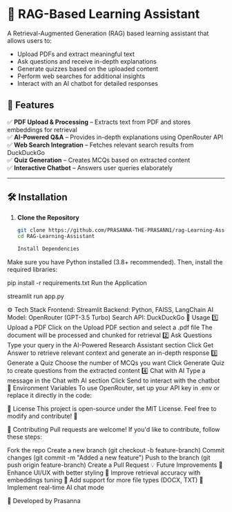 # 📖 RAG-Based Learning Assistant  

A Retrieval-Augmented Generation (RAG) based learning assistant that allows users to:  
- Upload PDFs and extract meaningful text  
- Ask questions and receive in-depth explanations  
- Generate quizzes based on the uploaded content  
- Perform web searches for additional insights  
- Interact with an AI chatbot for detailed responses  

## 🚀 Features  
✅ **PDF Upload & Processing** – Extracts text from PDF and stores embeddings for retrieval  
✅ **AI-Powered Q&A** – Provides in-depth explanations using OpenRouter API  
✅ **Web Search Integration** – Fetches relevant search results from DuckDuckGo  
✅ **Quiz Generation** – Creates MCQs based on extracted content  
✅ **Interactive Chatbot** – Answers user queries elaborately  

---

## 🛠 Installation  

1. **Clone the Repository**  
   ```bash
   git clone https://github.com/PRASANNA-THE-PRASANN1/rag-Learning-Assistant.git
   cd RAG-Learning-Assistant

   Install Dependencies
Make sure you have Python installed (3.8+ recommended). Then, install the required libraries:


pip install -r requirements.txt
Run the Application


streamlit run app.py

⚙️ Tech Stack
Frontend: Streamlit
Backend: Python, FAISS, LangChain
AI Model: OpenRouter (GPT-3.5 Turbo)
Search API: DuckDuckGo
📌 Usage
1️⃣ Upload a PDF
Click on the Upload PDF section and select a .pdf file
The document will be processed and chunked for retrieval
2️⃣ Ask Questions
Type your query in the AI-Powered Research Assistant section
Click Get Answer to retrieve relevant context and generate an in-depth response
3️⃣ Generate a Quiz
Choose the number of MCQs you want
Click Generate Quiz to create questions from the extracted content
4️⃣ Chat with AI
Type a message in the Chat with AI section
Click Send to interact with the chatbot
🔑 Environment Variables
To use OpenRouter, set up your API key in .env or replace it directly in the code:

📜 License
This project is open-source under the MIT License. Feel free to modify and contribute! 🚀

🤝 Contributing
Pull requests are welcome! If you'd like to contribute, follow these steps:

Fork the repo
Create a new branch (git checkout -b feature-branch)
Commit changes (git commit -m "Added a new feature")
Push to the branch (git push origin feature-branch)
Create a Pull Request
💡 Future Improvements
🔹 Enhance UI/UX with better styling
🔹 Improve retrieval accuracy with embeddings tuning
🔹 Add support for more file types (DOCX, TXT)
🔹 Implement real-time AI chat mode

💖 Developed by Prasanna



